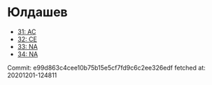 # Юлдашев
- [31: AC](31.md)
- [32: CE](32.md)
- [33: NA](33.md)
- [34: NA](34.md)

Commit: e99d863c4cee10b75b15e5cf7fd9c6c2ee326edf
 fetched at: 20201201-124811
